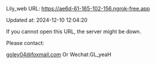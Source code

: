 Lily_web URL: https://ae6d-61-165-102-156.ngrok-free.app

Updated at: 2024-12-10 12:04:20

If you cannot open this URL, the server might be down.

Please contact: 

goley04@foxmail.com Or Wechat:GL_yeaH